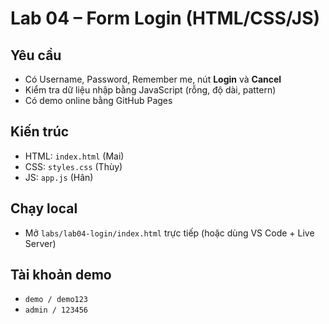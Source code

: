 # Lab 04 – Form Login (HTML/CSS/JS)

## Yêu cầu
- Có Username, Password, Remember me, nút **Login** và **Cancel**
- Kiểm tra dữ liệu nhập bằng JavaScript (rỗng, độ dài, pattern)
- Có demo online bằng GitHub Pages

## Kiến trúc
- HTML: `index.html` (Mai)
- CSS: `styles.css` (Thùy)
- JS: `app.js` (Hân)

## Chạy local
- Mở `labs/lab04-login/index.html` trực tiếp (hoặc dùng VS Code + Live Server)

## Tài khoản demo
- `demo / demo123`
- `admin / 123456`
